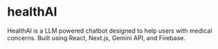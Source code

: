 # healthAI

HealthAI is a LLM powered chatbot designed to help users with medical concerns. Built using React, Next.js, Gemini API, and Firebase.